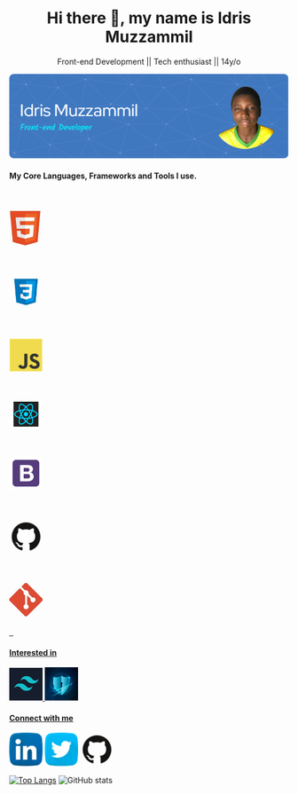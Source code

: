 <h1 align="center"> Hi there 👋, my name is Idris Muzzammil</h1>

<p align="center">Front-end Development || Tech enthusiast || 14y/o</p>

![](/images/github-header-image.png)

 #### My Core Languages, Frameworks and Tools I use.
 <code style="background-image: url(https://capsule-render.vercel.app/api?type=waving&color=gradient&customColorList=6,11,20&height=180&section=body&fontSize=42&fontColor=fff&animation=twinkling&fontAlignY=32)">
<code>
<a href="https://html.com/" target="_blank"><img src="images/html.jpg" width="60" title="HTML" /></a>
</code>

<code>
<a href="https://css-tricks.com/" target="_blank"><img src="images/css.jpg" width="60" title="CSS" /></a>
</code>

<code>
<a href="https://www.javascript.com/" target="_blank"><img src="images/javascript.png" width="60" title="JavaScript" /></a>
</code>

<code>
<a href="https://reactjs.org/" target="_blank"><img src="images/react.png" width="60" title="React" /></a>
</code>

<code>
<a href="https://getbootstrap.com/" target="_blank"><img src="images/B.png" width="60" title="Bootstrap" /></a>
</code>

<code>
<a href="github.com" target="_blank"><img src="images/github.jpg" width="60" title="GitHub" /></a>
</code>

<code>
<a href="https://git-scm.com/" target="_blank"><img src="images/git.jpg" width="60" title="Git" />
</code>
 </code>


#### Interested in
<a href="https://tailwindcss.com/" target="_blank"><img src="images/tailwind.png" width="60" title="Tailwind CSS" />
<a href="https://www.cisa.gov/cybersecurity" target="_blank"><img src="images/cyber.jfif" width="60" title="Cyber Security" />

#### Connect with me 
<a href="https://www.linkedin.com/in/muzzammil-idris/" target="_blank"><img src="images/linkedin.png" width="60" /></a>
<a href="https://twitter.com/just_Muzz"><img src="images/twitter.png" target="_blank" width="60" /></a>
<a href="https://github.com/Muzzammmill"><img src="images/github.jpg" target="_blank" width="60" /></a>

[![Top Langs](https://github-readme-stats.vercel.app/api/top-langs/?username=Muzzammmill&layout=compact&theme=radical)](https://github.com/anuraghazra/github-readme-stats)
![GitHub stats](https://github-readme-stats.vercel.app/api?username=Muzzammmill&show_icons=true&theme=radical)  
